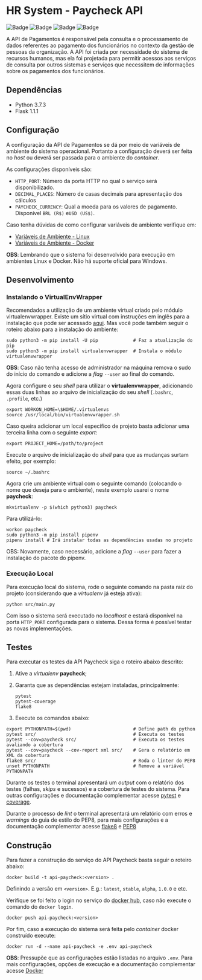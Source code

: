 # HR System - Paycheck API

![Badge](https://img.shields.io/badge/example-ok-brightgreen?style=flat-square)
![Badge](https://img.shields.io/badge/build-failing-red?style=flat-square)
![Badge](https://img.shields.io/badge/tests-warning-yellow?style=flat-square)
![Badge](https://img.shields.io/badge/quality-20%25-red?style=flat-square)

A API de Pagamentos é responsável pela consulta e o processamento de dados referentes
ao pagamento dos funcionários no contexto da gestão de pessoas da organização.
A API foi criada por necessidade do sistema de recursos humanos, mas ela foi
projetada para permitir acessos aos serviços de consulta por outros sistemas e
serviços que necessitem de informações sobre os pagamentos dos funcionários.

## Dependências

- Python 3.7.3
- Flask 1.1.1

## Configuração

A configuração da API de Pagamentos se dá por meio de variáveis de ambiente do
sistema operacional. Portanto a configuração deverá ser feita no _host_ ou
deverá ser passada para o ambiente do _container_.

As configurações disponíveis são:

- `HTTP_PORT`: Número da porta HTTP no qual o serviço será disponibilizado.
- `DECIMAL_PLACES`: Número de casas decimais para apresentação dos cálculos
- `PAYCHECK_CURRENCY`: Qual a moeda para os valores de pagamento. Disponível `BRL (R$)` e`USD (US$)`.

Caso tenha dúvidas de como configurar variáveis de ambiente verifique em:

- [Variáveis de Ambiente - Linux](https://www.digitalocean.com/community/tutorials/how-to-read-and-set-environmental-and-shell-variables-on-a-linux-vps)
- [Variáveis de Ambiente - Docker](https://serverascode.com/2014/05/29/environment-variables-with-docker.html)

**OBS**: Lembrando que o sistema foi desenvolvido para execução em ambientes Linux
e Docker. Não há suporte oficial para Windows.

## Desenvolvimento

### Instalando o VirtualEnvWrapper

Recomendados a utilização de um ambiente virtual criado pelo módulo
virtualenvwrapper. Existe um sítio virtual com instruções em inglês para a
instalação que pode ser acessado
[aqui](https://virtualenvwrapper.readthedocs.io/en/latest/install.html).
Mas você pode também seguir o roteiro abaixo para a instalação do ambiente:

```shell
sudo python3 -m pip install -U pip             # Faz a atualização do pip
sudo python3 -m pip install virtualenvwrapper  # Instala o módulo virtualenvwrapper
```

**OBS**: Caso não tenha acesso de administrador na máquina remova o sudo do
início do comando e adicione a _flag_ `--user` ao final do comando.

Agora configure o seu _shell_ para utilizar o **virtualenvwrapper**, adicionando essas
duas linhas ao arquivo de inicialização do seu _shell_ (`.bashrc`, `.profile`, etc.)

```shell
export WORKON_HOME=\$HOME/.virtualenvs
source /usr/local/bin/virtualenvwrapper.sh
```

Caso queira adicionar um local específico de projeto basta adicionar uma
terceira linha com o seguinte _export_:

```shell
export PROJECT_HOME=/path/to/project
```

Execute o arquivo de inicialização do _shell_ para que as mudanças surtam
efeito, por exemplo:

```shell
source ~/.bashrc
```

Agora crie um ambiente virtual com o seguinte comando (colocando o nome que
deseja para o ambiente), neste exemplo usarei o nome **paycheck**:

```shell
mkvirtualenv -p $(which python3) paycheck
```

Para utilizá-lo:

```shell
workon paycheck
sudo python3 -m pip install pipenv
pipenv install # Irá instalar todas as dependências usadas no projeto
```

OBS: Novamente, caso necessário, adicione a _flag_ `--user` para fazer a
instalação do pacote do pipenv.

### Execução Local

Para execução local do sistema, rode o seguinte comando na pasta raíz do projeto
(considerando que a _virtualenv_ já esteja ativa):

```shell
python src/main.py
```

Com isso o sistema será executado no _localhost_ e estará disponível na porta
`HTTP_PORT` configurada para o sistema. Dessa forma é possível testar as novas
implementações.

## Testes

Para executar os testes da API Paycheck siga o roteiro abaixo descrito:

1.  Ative a _virtualenv_ **paycheck**;
2.  Garanta que as dependências estejam instaladas, principalmente:

        pytest
        pytest-coverage
        flake8

3.  Execute os comandos abaixo:

```shell
export PYTHONPATH=$(pwd)                       # Define path do python
pytest src/                                    # Executa os testes
pytest --cov=paycheck src/                     # Executa os testes avaliando a cobertura
pytest --cov=paycheck --cov-report xml src/    # Gera o relatório em XML da cobertura
flake8 src/                                    # Roda o linter do PEP8
unset PYTHONPATH                               # Remove a variável PYTHONPATH
```

Durante os testes o terminal apresentará um _output_ com o relatório dos testes
(falhas, _skips_ e sucessos) e a cobertura de testes do sistema. Para outras
configurações e documentação complementar acesse [pytest](https://pytest.org/en/latest/)
e [coverage](https://pytest-cov.readthedocs.io/en/latest/).

Durante o processo de _lint_ o terminal apresentará um relatório com erros e
_warnings_ do guia de estilo do PEP8, para mais configurações e a documentação
complementar acesse [flake8](http://flake8.pycqa.org/en/latest/index.html#quickstart)
e [PEP8](https://www.python.org/dev/peps/pep-0008/)

## Construção

Para fazer a construção do serviço do API Paycheck basta seguir o roteiro abaixo:

```shell
docker build -t api-paycheck:<version> .
```

Definindo a versão em `<version>`. E.g.: `latest`, `stable`, `alpha`, `1.0.0` e etc.

Verifique se foi feito o login no serviço do [docker hub](https://hub.docker.com/),
caso não execute o comando do `docker login`.

```shell
docker push api-paycheck:<version>
```

Por fim, caso a execução do sistema será feita pelo _container_ docker construído
execute:

```shell
docker run -d --name api-paycheck -e .env api-paycheck
```

**OBS**: Pressupõe que as configurações estão listadas no arquivo `.env`. Para
mais configurações, opções de execução e a documentação complementar acesse [Docker](https://docs.docker.com/)
